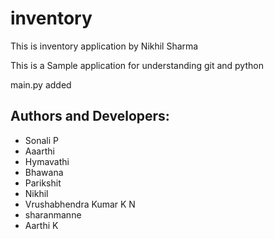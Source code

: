 # inventory
This is inventory application by Nikhil Sharma

This is a Sample application for understanding git and python

main.py added


Authors and Developers:
-----------------------

* Sonali P
* Aaarthi
* Hymavathi
* Bhawana
* Parikshit
* Nikhil
* Vrushabhendra Kumar K N 
* sharanmanne
* Aarthi K
